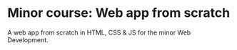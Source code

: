 # Minor course: Web app from scratch
A web app from scratch in HTML, CSS &amp; JS for the minor Web Development.
